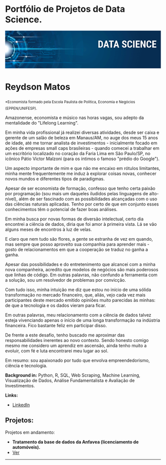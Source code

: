 # Portfólio de Projetos de Data Science.


<p align="center">
  <img src="banner.png" >
</p>

# Reydson Matos
<sub>*Economista formado pela Escola Paulista de Política, Economia e Negócios (EPPEN/UNIFESP).</sub>

Amazonense, economista e músico nas horas vagas, sou adepto da mentalidade do "Lifelong Learning".

Em minha vida profissional já realizei diversas atividades, desde ser caixa e gerente de um salão de beleza em Manaus/AM, no auge dos meus 15 anos de idade, até me tornar analista de investimentos - inicialmente focado em ações de empresas small caps brasileiras - quando comecei a trabalhar em um escritório localizado no coração da Faria Lima em São Paulo/SP, no icônico Pátio Victor Malzoni (para os íntimos o famoso "prédio do Google"). 

Um aspecto importante de mim e que não me encaixo em rótulos limitantes, minha mente frequentemente me induz à explorar coisas novas, conhecer novos mundos e diferentes tipos de paradigmas.

Apesar de ser economista de formação, confesso que tenho certa paixão por programação (sou mais um daqueles iludidos pelas linguagens de alto-nível), além de ser fascinado com as possibilidades alcançadas com o uso das ciências naturais aplicadas.  Tenho por certo de que em conjunto esses conhecimentos têm o potencial de fazer boas análises.

Em minha busca por novas formas de diversão intelectual, certo dia encontrei a ciência de dados, diria que foi amor à primeira vista. Lá se vão alguns meses de encontros à luz de velas. 

E claro que nem tudo são flores, a gente se estranha de vez em quando, mas sempre que posso aproveito sua companhia para aprender mais - gosto de relacionamentos em que a cooperação se traduz no ganha a ganha.

Apesar das possibilidades e do entretenimento que alcancei com a minha nova companheira, acredito que modelos de negócios são mais poderosos que linhas de código. Em outras palavras, não confundo a ferramenta com a solução, sou um resolvedor de problemas por convicção.

Com tudo isso, minha intuição me diz que estou no início de uma sólida transformação no mercado financeiro, que, aliás, vejo cada vez mais participantes deste mercado emitido opiniões muito parecidas às minhas: de que a tecnologia e os dados vieram para ficar. 

Em outras palavras, meu relacionamento com a ciência de dados talvez esteja vivenciando apenas o início de uma longa transformação na indústria financeira. Fico bastante feliz em participar disso.

De frente a este desafio, tenho buscado me aproximar das responsabilidades inerentes ao novo contexto. Sendo honesto comigo mesmo me considero um aprendiz em ascensão, ainda tenho muito a evoluir, com fé e luta encontrarei meu lugar ao sol.

Em resumo: sou apaixonado por tudo que envolva empreendedorismo, ciência e tecnologia.

**Background in:** Python, R, SQL, Web Scraping, Machine Learning, Visualização de Dados, Análise Fundamentalista e Avaliação de Investimentos.

**Links:**
* [LinkedIn](https://www.linkedin.com/in/reydson-matos-4209ba182/)



## Projetos:
Projetos em andamento:

* **Tratamento da base de dados da Anfavea (licenciamento de automóveis).** 
* [Ver](https://github.com/Reydson07/reydson_data_science/blob/master/Painel_Setorial_Automobilistico.ipynb)
---
